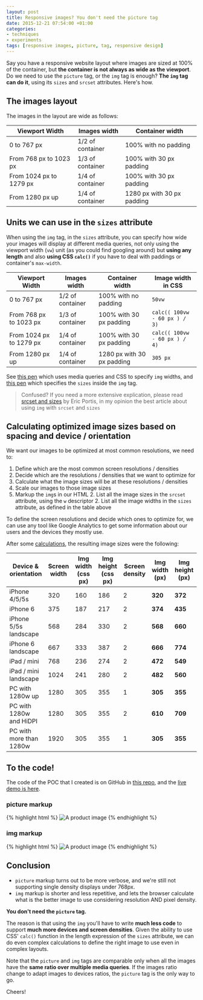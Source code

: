 ```yaml
---
layout: post
title: Responsive images? You don't need the picture tag
date: 2015-12-21 07:54:00 +01:00
categories:
- techniques
- experiments
tags: [responsive images, picture, tag, responsive design]
---
```


Say you have a responsive website layout where images are sized at 100% of the container, but **the container is not always as wide as the viewport**. Do we need to use the `picture` tag, or the `img` tag is enough? **The `img` tag can do it**, using its `sizes` and `srcset` attributes. Here's how.

## The images layout

The images in the layout are wide as follows:

| Viewport Width          | Images width     | Container width            |
|-------------------------|------------------|----------------------------|
| 0 to 767 px             | 1/2 of container | 100% with no padding       |
| From 768 px to 1023 px  | 1/3 of container | 100% with 30 px padding    |
| From 1024 px to 1279 px | 1/4 of container | 100% with 30 px padding    |
| From 1280 px up         | 1/4 of container | 1280 px with 30 px padding |

## Units we can use in the `sizes` attribute

When using the `img` tag, in the `sizes` attribute, you can specify how wide your images will display at different media queries, not only using the viewport width (`vw`) unit (as you could find googling around) but **using any length** and also **using CSS `calc()`** if you have to deal with paddings or container's `max-width`.

| Viewport Width          | Images width     | Container width            | Image width in CSS           |
|-------------------------|------------------|----------------------------|------------------------------|
| 0 to 767 px             | 1/2 of container | 100% with no padding       | `50vw`                       |
| From 768 px to 1023 px  | 1/3 of container | 100% with 30 px padding    | `calc(( 100vw - 60 px ) / 3)`|
| From 1024 px to 1279 px | 1/4 of container | 100% with 30 px padding    | `calc(( 100vw - 60 px ) / 4)`|
| From 1280 px up         | 1/4 of container | 1280 px with 30 px padding | `305 px`                     |

See [this pen](http://codepen.io/verlok/pen/JGXeyz?editors=110) which uses media queries and CSS to specify `img` widths, and [this pen](http://codepen.io/verlok/pen/adNQqX?editors=110) which specifies the `sizes` inside the `img` tag.

> Confused? If you need a more extensive explication, please read [srcset and sizes](https://ericportis.com/posts/2014/srcset-sizes/) by Eric Portis, in my opinion the best article about using `img` with `srcset` and `sizes`

## Calculating optimized image sizes based on spacing and device / orientation

We want our images to be optimized at most common resolutions, we need to:

1. Define which are the most common screen resolutions / densities
1. Decide which are the resolutions / densities that we want to optimize for
1. Calculate what the image sizes will be at these resolutions / densities
1. Scale our images to those image sizes
1. Markup the `img`s in our HTML
    2. List all the image sizes in the `srcset` attribute, using the `w` descriptor
    2. List all the image widths in the `sizes` attribute, as defined in the table above

To define the screen resolutions and decide which ones to optimize for, we can use any tool like Google Analytics to get some information about our users and the devices they mostly use.

After some [calculations](https://docs.google.com/spreadsheets/d/1BCeWGXOevUHlL8l9ti2i81C9BgSsHtybO9Z9WAYpfnQ/edit), the resulting image sizes were the following:

| Device & orientation    | Screen width | Img width (css px) | Img height (css px) | Screen density | Img width (px) | Img height (px)     |
|-------------------------|--------------|--------------------|---------------------|----------------|----------------|---------------------|
| iPhone 4/5/5s           | 320          | 160                | 186                 | 2              | **320**        | **372**             |
| iPhone 6                | 375          | 187                | 217                 | 2              | **374**        | **435**             |
| iPhone 5/5s landscape   | 568          | 284                | 330                 | 2              | **568**        | **660**             |
| iPhone 6 landscape      | 667          | 333                | 387                 | 2              | **666**        | **774**             |
| iPad / mini             | 768          | 236                | 274                 | 2              | **472**        | **549**             |
| iPad / mini landscape   | 1024         | 241                | 280                 | 2              | **482**        | **560**             |
| PC with 1280w up        | 1280         | 305                | 355                 | 1              | **305**        | **355**             |
| PC with 1280w and HiDPI | 1280         | 305                | 355                 | 2              | **610**        | **709**             |
| PC with more than 1280w | 1920         | 305                | 355                 | 1              | **305**        | **355**             |

## To the code!

The code of the POC that I created is on GitHub in [this repo](https://www.github.com/verlok/responsiveImagesTagsCompared), and the [live demo is here](http://verlok.github.io/responsiveImagesTagsCompared).

### picture markup

{% highlight html %}
<picture>
    <source media="(max-width: 320px)"
            srcset="http://placehold.it/320x372 2x">
    <source media="(max-width: 375px)"
            srcset="http://placehold.it/374x435 2x">
    <source media="(max-width: 568px)"
            srcset="http://placehold.it/568x660 2x">
    <source media="(max-width: 667px)"
            srcset="http://placehold.it/666x774 2x">
    <source media="(max-width: 768px)"
            srcset="http://placehold.it/472x549 2x">
    <source media="(max-width: 1024px)"
            srcset="http://placehold.it/241x280 1x, http://placehold.it/482x560 2x">
    <source media="(min-width: 1280px)"
            srcset="http://placehold.it/305x355 1x, http://placehold.it/610x709 2x">
    <img src="http://placehold.it/305x355" alt="A product image">
</picture>
{% endhighlight %}

### img markup

{% highlight html %}
<img src="http://placehold.it/305x355"
         srcset="http://placehold.it/241x280 241w,
             http://placehold.it/305x355 305w,
             http://placehold.it/320x372 320w,
             http://placehold.it/374x435 374w,
             http://placehold.it/472x549 472w,
             http://placehold.it/482x560 482w,
             http://placehold.it/568x660 578w,
             http://placehold.it/610x709 610w,
             http://placehold.it/666x774 666w"
         sizes="(min-width: 1280px) 305px,
            (min-width: 1024px) calc((100vw - 60px) / 4),
            (min-width: 768px) calc((100vw - 60px) / 3),
            50vw"
         alt="A product image">
{% endhighlight %}

## Conclusion

* `picture` markup turns out to be more verbose, and we're still not supporting single density displays under 768px.
* `img` markup is shorter and less repetitive, and lets the browser calculate what is the better image to use considering resolution AND pixel density.

**You don't need the `picture` tag.**

The reason is that using the `img` you'll have to write **much less code** to support **much more devices and screen densities**. Given the ability to use CSS' `calc()` function in the length expression of the `sizes` attribute, we can do even complex calculations to define the right image to use even in complex layouts.

Note that the `picture` and `img` tags are comparable only when all the images have the **same ratio over multiple media queries**. If the images ratio change to adapt images to devices ratios, the `picture` tag is the only way to go.

Cheers!